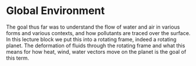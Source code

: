# Global Environment

The goal thus far was to understand the flow of water and air in various forms and various contexts, and how pollutants are traced over the surface.
In this lecture block we put this into a rotating frame, indeed a rotating planet.
The deformation of fluids through the rotating frame and what this means for how heat, wind, water vectors move on the planet is the goal of this term.
